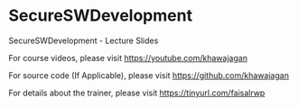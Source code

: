 # SecureSWDevelopment
SecureSWDevelopment - Lecture Slides

For course videos, please visit
https://youtube.com/khawajagan

For source code (If Applicable), please visit
https://github.com/khawajagan

For details about the trainer, please visit
https://tinyurl.com/faisalrwp
